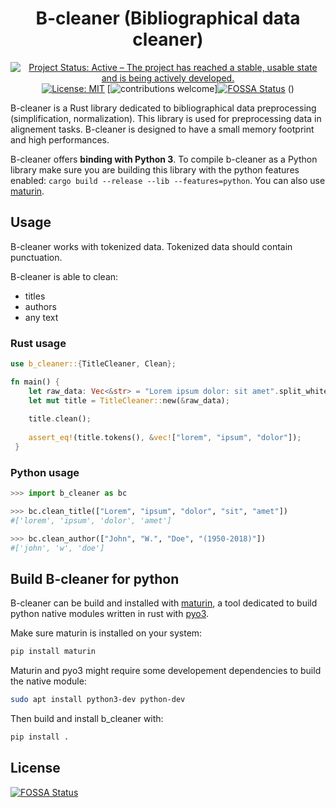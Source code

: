 <div align=center>

# B-cleaner (Bibliographical data cleaner)

[![Project Status: Active – The project has reached a stable, usable state and is being actively developed.](https://www.repostatus.org/badges/latest/active.svg)](https://www.repostatus.org/#active)
[![License: MIT](https://img.shields.io/badge/License-MIT-yellow.svg)](https://opensource.org/licenses/MIT)
[![contributions welcome](https://img.shields.io/badge/contributions-welcome-brightgreen.svg?style=flat)][![FOSSA Status](https://app.fossa.com/api/projects/git%2Bgithub.com%2Feonm-abes%2Fb-cleaner.svg?type=shield)](https://app.fossa.com/projects/git%2Bgithub.com%2Feonm-abes%2Fb-cleaner?ref=badge_shield)
()

</div>

B-cleaner is a Rust library dedicated to bibliographical data preprocessing (simplification, normalization). This library is used for preprocessing data in alignement tasks. B-cleaner is designed to have a small memory footprint and high performances.

B-cleaner offers **binding with Python 3**.
To compile b-cleaner as a Python library make sure you are building this library with the python features enabled: `cargo build --release --lib --features=python`. You can also use [maturin](https://github.com/PyO3/maturin).

## Usage
 
B-cleaner works with tokenized data. Tokenized data should contain punctuation.

B-cleaner is able to clean:

* titles
* authors
* any text

### Rust usage

```rust
use b_cleaner::{TitleCleaner, Clean};

fn main() {
    let raw_data: Vec<&str> = "Lorem ipsum dolor: sit amet".split_whitespace().collect();
    let mut title = TitleCleaner::new(&raw_data);
     
    title.clean();
          
    assert_eq!(title.tokens(), &vec!["lorem", "ipsum", "dolor"]);
 }
```
 
### Python usage

```python
>>> import b_cleaner as bc

>>> bc.clean_title(["Lorem", "ipsum", "dolor", "sit", "amet"])
#['lorem', 'ipsum', 'dolor', 'amet']

>>> bc.clean_author(["John", "W.", "Doe", "(1950-2018)"])
#['john', 'w', 'doe']
```

## Build B-cleaner for python

B-cleaner can be build and installed with [maturin](https://github.com/PyO3/maturin), a tool dedicated to build python native modules written in rust with [pyo3](https://github.com/PyO3/pyo3).

Make sure maturin is installed on your system:

```sh
pip install maturin
```

Maturin and pyo3 might require some developement dependencies to build the native module:

```sh
sudo apt install python3-dev python-dev
```

Then build and install b_cleaner with:

```sh
pip install .
```


## License
[![FOSSA Status](https://app.fossa.com/api/projects/git%2Bgithub.com%2Feonm-abes%2Fb-cleaner.svg?type=large)](https://app.fossa.com/projects/git%2Bgithub.com%2Feonm-abes%2Fb-cleaner?ref=badge_large)
